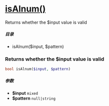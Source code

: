 [isAlnum()](http://twinh.github.com/widget/api/isAlnum)
=======================================================

Returns whether the $input value is valid

##### 目录
* isAlnum($input, $pattern)

### Returns whether the $input value is valid
```php
bool isAlnum($input, $pattern)
```

##### 参数
* **$input** `mixed` 
* **$pattern** `null|string` 

